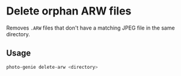 # Delete orphan ARW files

Removes `.ARW` files that don't have a matching JPEG file in the same directory.

## Usage

```bash
photo-genie delete-arw <directory>
```
